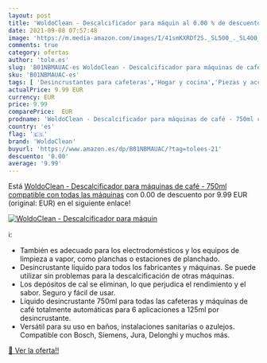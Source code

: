 ```yaml
---
layout: post
title: 'WoldoClean - Descalcificador para máquin al 0.00 % de descuento'
date: 2021-09-08 07:57:48
image: 'https://m.media-amazon.com/images/I/41smKXRDf2S._SL500_._SL400_.jpg'
comments: true
category: ofertas
author: 'tole.es'
slug: 'B01NBMAUAC-es WoldoClean - Descalcificador para máquinas de café - 750ml...'
sku: 'B01NBMAUAC-es'
tags: [ 'Desincrustantes para cafeteras','Hogar y cocina','Piezas y accesorios para cafeteras','Productos de limpieza para cafeteras','Utensilios para café y té','café','woldoclean', ]
actualPrice: 9.99 EUR
currency: EUR
price: 9.99
comparePrice:  EUR
prodname: 'WoldoClean - Descalcificador para máquinas de café - 750ml compatible con todas las máquinas'
country: 'es'
flag: '🇪🇸'
brand: 'WoldoClean'
buyurl: 'https://www.amazon.es/dp/B01NBMAUAC/?tag=tolees-21'
descuento: '0.00'
average: '9.99'
---
```


Está [WoldoClean - Descalcificador para máquinas de café - 750ml compatible con todas las máquinas](https://www.amazon.es/dp/B01NBMAUAC/?tag=tolees-21) con 0.00 de descuento por 9.99 EUR (original:  EUR) en el siguiente enlace!

[![WoldoClean - Descalcificador para máquin](https://m.media-amazon.com/images/I/41smKXRDf2S._SL500_._SL400_.jpg)](https://www.amazon.es/dp/B01NBMAUAC/?tag=tolees-21)

ℹ️:

- También es adecuado para los electrodomésticos y los equipos de limpieza a vapor, como planchas o estaciones de planchado.
- Desincrustante líquido para todos los fabricantes y máquinas. Se puede utilizar sin problemas para la descalcificación de otras máquinas.
- Los depósitos de cal se eliminan, lo que perjudica el rendimiento y el sabor. Seguro y fácil de usar.
- Líquido desincrustante 750ml para todas las cafeteras y máquinas de café totalmente automáticas para 6 aplicaciones a 125ml por desincrustante.
- Versátil para su uso en baños, instalaciones sanitarias o azulejos. Compatible con Bosch, Siemens, Jura, Delonghi y muchos más.

[🛒 Ver la oferta!!](https://www.amazon.es/dp/B01NBMAUAC/?tag=tolees-21)
